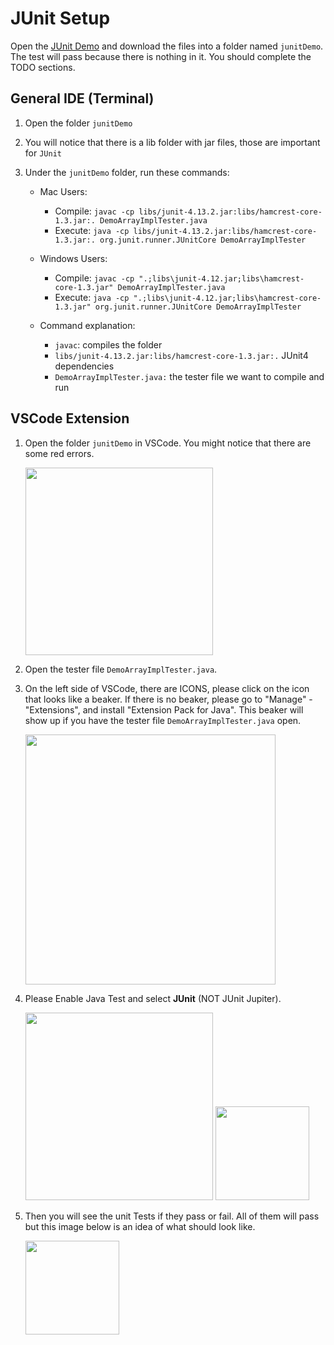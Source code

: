 # JUnit Setup

Open the [JUnit Demo](https://github.com/Darleenie/junitDemo) and download the files into a folder named `junitDemo`.
The test will pass because there is nothing in it. You should complete the TODO sections.

## General IDE (Terminal)

1. Open the folder `junitDemo`

2. You will notice that there is a lib folder with jar files, those are important for `JUnit`

3. Under the `junitDemo` folder, run these commands:

   - Mac Users: 
      - Compile: `javac -cp libs/junit-4.13.2.jar:libs/hamcrest-core-1.3.jar:. DemoArrayImplTester.java`
      - Execute: `java -cp libs/junit-4.13.2.jar:libs/hamcrest-core-1.3.jar:. org.junit.runner.JUnitCore DemoArrayImplTester`

   - Windows Users:
      - Compile: `javac -cp ".;libs\junit-4.12.jar;libs\hamcrest-core-1.3.jar" DemoArrayImplTester.java`
      - Execute: `java -cp ".;libs\junit-4.12.jar;libs\hamcrest-core-1.3.jar" org.junit.runner.JUnitCore DemoArrayImplTester`

   - Command explanation: 
      - `javac`: compiles the folder
      - `libs/junit-4.13.2.jar:libs/hamcrest-core-1.3.jar:.` JUnit4 dependencies
      - `DemoArrayImplTester.java:` the tester file we want to compile and run

## VSCode Extension

1. Open the folder `junitDemo` in VSCode. You might notice that there are some red errors.

   <img src="https://i.imgur.com/H07YX1d.png" width=300>
   
2. Open the tester file `DemoArrayImplTester.java`.

2. On the left side of VSCode, there are ICONS, please click on the icon that looks like a beaker. 
   If there is no beaker, please go to "Manage" - "Extensions", and install "Extension Pack for Java".
   This beaker will show up if you have the tester file `DemoArrayImplTester.java` open.
   
   <img src="https://i.imgur.com/PZiXvL9.png" height=400>

3. Please Enable Java Test and select **JUnit** (NOT JUnit Jupiter).

   <img src="https://i.imgur.com/pRW5Qfn.png" height=300>
   
   <img src="https://i.imgur.com/Tj6VSXW.png" height=150>
 
4. Then you will see the unit Tests if they pass or fail. All of them will pass but this image below is an idea of what should look like.

   <img src="https://i.imgur.com/Lo3vMvm.png" height=150>



